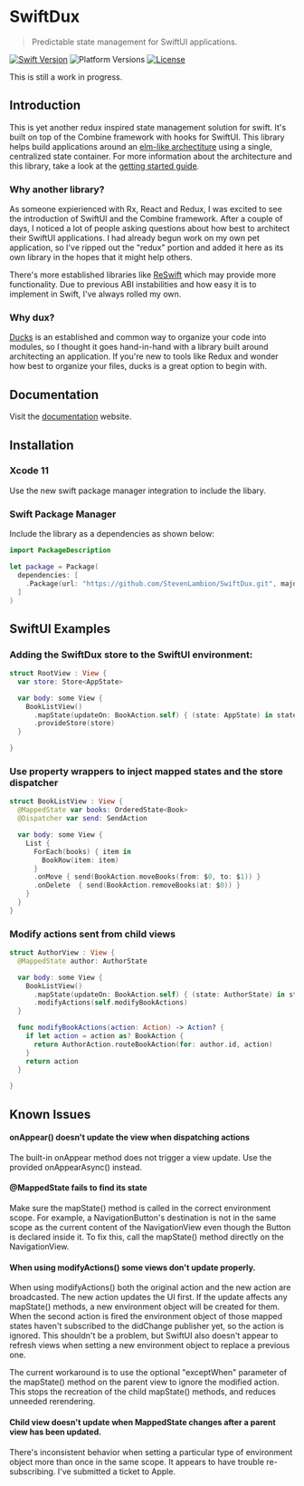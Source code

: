 # SwiftDux

> Predictable state management for SwiftUI applications.

[![Swift Version][swift-image]][swift-url]
![Platform Versions][ios-image]
[![License][license-image]][license-url]

This is still a work in progress.

## Introduction

This is yet another redux inspired state management solution for swift. It's built on top of the Combine framework with hooks for SwiftUI. This library helps build applications around an [elm-like archectiture](https://guide.elm-lang.org/architecture/) using a single, centralized state container. For more information about the architecture and this library, take a look at the [getting started guide](https://stevenlambion.github.io/SwiftDux/getting-started.html).

### Why another library?

As someone expierienced with Rx, React and Redux, I was excited to see the introduction of SwiftUI and the Combine framework. After a couple of days, I noticed a lot of people asking questions about how best to architect their SwiftUI applications. I had already begun work on my own pet application, so I've ripped out the "redux" portion and added it here as its own library in the hopes that it might help others.

There's more established libraries like [ReSwift](https://github.com/ReSwift/ReSwift/blob/master/README.md#example-projects) which may provide more functionality. Due to previous ABI instabilities and how easy it is to implement in Swift, I've always rolled my own.

### Why dux?

[Ducks](https://github.com/erikras/ducks-modular-redux) is an established and common way to organize your code into modules, so I thought it goes hand-in-hand with a library built around architecting an application. If you're new to tools like Redux and wonder how best to organize your files, ducks is a great option to begin with.

## Documentation

Visit the [documentation](https://stevenlambion.github.io/SwiftDux/getting-started.html) website.

## Installation

### Xcode 11

Use the new swift package manager integration to include the libary.

### Swift Package Manager

Include the library as a dependencies as shown below:

```swift
import PackageDescription

let package = Package(
  dependencies: [
    .Package(url: "https://github.com/StevenLambion/SwiftDux.git", majorVersion: 0, minor: 6)
  ]
)
```

## SwiftUI Examples

### Adding the SwiftDux store to the SwiftUI environment:

```swift
struct RootView : View {
  var store: Store<AppState>

  var body: some View {
    BookListView()
      .mapState(updateOn: BookAction.self) { (state: AppState) in state.books }
      .provideStore(store)
  }

}
```

### Use property wrappers to inject mapped states and the store dispatcher

```swift
struct BookListView : View {
  @MappedState var books: OrderedState<Book>
  @Dispatcher var send: SendAction

  var body: some View {
    List {
      ForEach(books) { item in
        BookRow(item: item)
      }
      .onMove { send(BookAction.moveBooks(from: $0, to: $1)) }
      .onDelete  { send(BookAction.removeBooks(at: $0)) }
    }
  }
}
```

### Modify actions sent from child views

```swift
struct AuthorView : View {
  @MappedState author: AuthorState

  var body: some View {
    BookListView()
      .mapState(updateOn: BookAction.self) { (state: AuthorState) in state.books }
      .modifyActions(self.modifyBookActions)
  }

  func modifyBookActions(action: Action) -> Action? {
    if let action = action as? BookAction {
      return AuthorAction.routeBookAction(for: author.id, action)
    }
    return action
  }

}
```

## Known Issues

#### onAppear() doesn't update the view when dispatching actions

The built-in onAppear method does not trigger a view update. Use the provided onAppearAsync() instead.

#### @MappedState fails to find its state

Make sure the mapState() method is called in the correct environment scope. For example, a NavigationButton's destination is not in the same scope as the current content of the NavigationView even though the Button is declared inside it. To fix this, call the mapState() method directly on the NavigationView.

#### When using modifyActions() some views don't update properly.

When using modifyActions() both the original action and the new action are broadcasted. The new action updates the UI first. If the update affects any mapState() methods, a new environment object will be created for them. When the second action is fired the environment object of those mapped states haven't subscribed to the didChange publisher yet, so the action is ignored. This shouldn't be a problem, but SwiftUI also doesn't appear to refresh views when setting a new environment object to replace a previous one.

The current workaround is to use the optional "exceptWhen" parameter of the mapState() method on the parent view to ignore the modified action. This stops the recreation of the child mapState() methods, and reduces unneeded rerendering.

#### Child view doesn't update when MappedState changes after a parent view has been updated.

There's inconsistent behavior when setting a particular type of environment object more than once in the same scope. It appears to have trouble re-subscribing. I've submitted a ticket to Apple.

[swift-image]: https://img.shields.io/badge/swift-5.1-orange.svg
[ios-image]: https://img.shields.io/badge/platforms-iOS%2013%20%7C%20macOS%2010.15%20%7C%20tvOS%2013%20%7C%20watchOS%206-222.svg
[swift-url]: https://swift.org/
[license-image]: https://img.shields.io/badge/License-MIT-blue.svg
[license-url]: LICENSE
[travis-image]: https://img.shields.io/travis/dbader/node-datadog-metrics/master.svg
[travis-url]: https://travis-ci.org/dbader/node-datadog-metrics
[codebeat-image]: https://codebeat.co/badges/c19b47ea-2f9d-45df-8458-b2d952fe9dad
[codebeat-url]: https://codebeat.co/projects/github-com-vsouza-awesomeios-com
